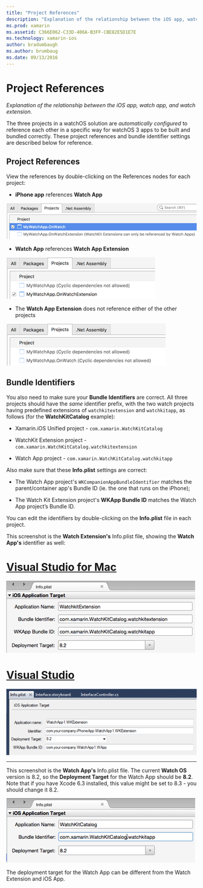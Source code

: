 ```yaml
---
title: "Project References"
description: "Explanation of the relationship between the iOS app, watch app, and watch extension."
ms.prod: xamarin
ms.assetid: C366E062-C33D-406A-B3FF-CBE82E5D1E7E
ms.technology: xamarin-ios
author: bradumbaugh
ms.author: brumbaug
ms.date: 09/13/2016
---
```


# Project References

_Explanation of the relationship between the iOS app, watch app, and watch extension._

The three projects in a watchOS solution are *automatically configured* to reference each other
	in a specific way for watchOS 3 apps to be
	built and bundled correctly. These project references and bundle identifier settings
	are described below for reference.

## Project References

View the references by double-clicking on the References
	nodes for each project:

- **iPhone app** references **Watch App**

![](project-references-images/catalog-reference1.png "iPhone app references Watch App")

- **Watch App** references **Watch App Extension**

![](project-references-images/catalog-reference2.png "iPhone app references Watch App")


 - The **Watch App Extension** does not reference either of the other projects

![](project-references-images/catalog-reference3.png "Watch App Extension does not reference the other projects")



## Bundle Identifiers

You also need to make sure your **Bundle Identifiers** are correct.
	All three projects should have the *same* identifier prefix,
	with the two watch projects having predefined extensions of
	`watchkitextension` and `watchkitapp`, as follows
	(for the **WatchKitCatalog** example):

 - Xamarin.iOS Unified project - `com.xamarin.WatchKitCatalog`

 - WatchKit Extension project  - `com.xamarin.WatchKitCatalog.watchkitextension`

 - Watch App project - `com.xamarin.WatchKitCatalog.watchkitapp`

Also make sure that these **Info.plist** settings are correct:

 - The Watch App project's
	`WKCompanionAppBundleIdentifier` matches the parent/container
	app's Bundle ID (ie. the one that runs on the iPhone);

 - The Watch Kit Extension project's
	**WKApp Bundle ID** matches the Watch App project’s
	Bundle ID.

You can edit the identifiers by double-clicking
	on the **Info.plist** file in each project.

This screenshot
	is the **Watch Extension's** Info.plist file, showing the
	**Watch App's** identifier as well:

# [Visual Studio for Mac](#tab/vsmac)
	
![](project-references-images/infoplist-extension.png "This screenshot is the Watch Extension's Info.plist file")

# [Visual Studio](#tab/vswin)
	
![](project-references-images/infoplist-extension-vs.png "This screenshot is the Watch Extension's Info.plist file")

-----

This screenshot is the **Watch App's** Info.plist file.
	The current **Watch OS** version is 8.2, so the
	**Deployment Target** for the Watch App should be
	**8.2**. Note that if you have Xcode 6.3 installed,
	this value might be set to 8.3 - you should change
	it 8.2.

![](project-references-images/infoplist-watchapp.png "The watch Info.plist file")

The deployment target for the Watch App can be
	different from the Watch Extension and iOS App.

